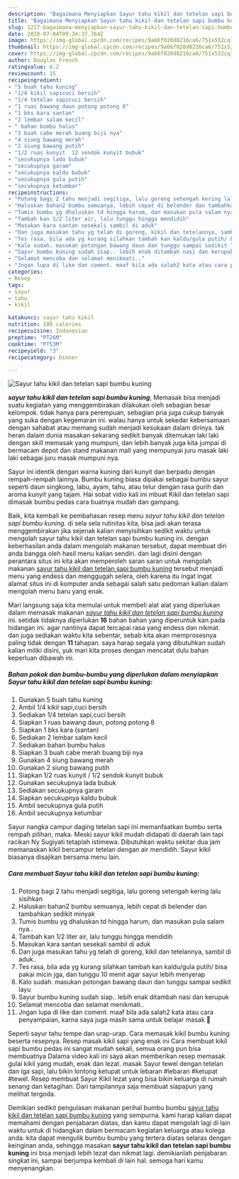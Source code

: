```yaml
---
description: "Bagaimana Menyiapkan Sayur tahu kikil dan tetelan sapi bumbu kuning, Enak Banget"
title: "Bagaimana Menyiapkan Sayur tahu kikil dan tetelan sapi bumbu kuning, Enak Banget"
slug: 1217-bagaimana-menyiapkan-sayur-tahu-kikil-dan-tetelan-sapi-bumbu-kuning-enak-banget
date: 2020-07-04T09:34:37.764Z
image: https://img-global.cpcdn.com/recipes/9a66f020d8216ca6/751x532cq70/sayur-tahu-kikil-dan-tetelan-sapi-bumbu-kuning-foto-resep-utama.jpg
thumbnail: https://img-global.cpcdn.com/recipes/9a66f020d8216ca6/751x532cq70/sayur-tahu-kikil-dan-tetelan-sapi-bumbu-kuning-foto-resep-utama.jpg
cover: https://img-global.cpcdn.com/recipes/9a66f020d8216ca6/751x532cq70/sayur-tahu-kikil-dan-tetelan-sapi-bumbu-kuning-foto-resep-utama.jpg
author: Douglas French
ratingvalue: 4.2
reviewcount: 15
recipeingredient:
- "5 buah tahu kuning"
- "1/4 kikil sapicuci bersih"
- "1/4 tetelan sapicuci bersih"
- "1 ruas bawang daun potong potong 8"
- "1 bks kara santan"
- "2 lembar salam kecil"
- " bahan bumbu halus"
- "3 buah cabe merah buang biji nya"
- "4 siung bawang merah"
- "2 siung bawang putih"
- "1/2 ruas kunyit  12 sendok kunyit bubuk"
- "secukupnya lada bubuk"
- "secukupnya garam"
- "secukupnya kaldu bubuk"
- "secukupnya gula putih"
- "secukupnya ketumbar"
recipeinstructions:
- "Potong bagi 2 tahu menjadi segitiga, lalu goreng setengah kering lalu sisihkan"
- "Haluskan bahan2 bumbu semuanya, lebih cepat di belender dan tambahkan sedikit minyak"
- "Tumis bumbu yg dhaluskan td hingga harum, dan masukan pula salam nya.."
- "Tambah kan 1/2 liter air, lalu tunggu hingga mendidih"
- "Masukan kara santan sesekali sambil di aduk"
- "Dan juga masukan tahu yg telah di goreng, kikil dan tetelannya, sambil di aduk.."
- "Tes rasa, bila ada yg kurang silahkan tambah kan kaldu/gula putih/ bisa pakai micin jga, dan tunggu 10 menit agar sayur lebih menyerap"
- "Kalo sudah. masukan potongan bawang daun dan tunggu sampai sedikit layu"
- "Sayur bumbu kuning sudah siap.. lebih enak ditambah nasi dan kerupuk"
- "Selamat mencoba dan selamat menikmati.."
- "Jngan lupa di like dan coment. maaf bila ada salah2 kata atau cara penyampaian, karna saya juga masih sama untuk belajar masak 🙂"
categories:
- Resep
tags:
- sayur
- tahu
- kikil

katakunci: sayur tahu kikil 
nutrition: 100 calories
recipecuisine: Indonesian
preptime: "PT26M"
cooktime: "PT53M"
recipeyield: "3"
recipecategory: Dinner

---
```



![Sayur tahu kikil dan tetelan sapi bumbu kuning](https://img-global.cpcdn.com/recipes/9a66f020d8216ca6/751x532cq70/sayur-tahu-kikil-dan-tetelan-sapi-bumbu-kuning-foto-resep-utama.jpg)

<b><i>sayur tahu kikil dan tetelan sapi bumbu kuning</i></b>, Memasak bisa menjadi suatu kegiatan yang menggembirakan dilakukan oleh sebagian besar kelompok. tidak hanya para perempuan, sebagian pria juga cukup banyak yang suka dengan kegemaran ini. walau hanya untuk sekedar kebersamaan dengan sahabat atau memang sudah menjadi kesukaan dalam dirinya. tak heran dalam dunia masakan sekarang sedikit banyak ditemukan laki laki dengan skill memasak yang mumpuni, dan lebih banyak juga kita jumpai di bermacam depot dan stand makanan mall yang mempunyai juru masak laki laki sebagai juru masak mumpuni nya.

Sayur ini identik dengan warna kuning dari kunyit dan berpadu dengan rempah-rempah lainnya. Bumbu kuning biasa dipakai sebagai bumbu sayur seperti daun singkong, labu, ayam, tahu, atau telur dengan rasa gurih dan aroma kunyit yang tajam. Hai sobat vidio kali ini mbuat Kikil dan tetelan sapi dimasak bumbu pedas cara buatnya mudah dan gampang.

Baik, kita kembali ke pembahasan resep menu <i>sayur tahu kikil dan tetelan sapi bumbu kuning</i>. di sela sela rutinitas kita, bisa jadi akan terasa menggembirakan jika sejenak kalian menyisihkan sedikit waktu untuk mengolah sayur tahu kikil dan tetelan sapi bumbu kuning ini. dengan keberhasilan anda dalam mengolah makanan tersebut, dapat membuat diri anda bangga oleh hasil menu kalian sendiri. dan lagi disini dengan perantara situs ini kita akan memperoleh saran saran untuk mengolah makanan <u>sayur tahu kikil dan tetelan sapi bumbu kuning</u> tersebut menjadi menu yang endess dan menggugah selera, oleh karena itu ingat ingat alamat situs ini di komputer anda sebagai salah satu pedoman kalian dalam mengolah menu baru yang enak.


Mari langsung saja kita memulai untuk membeli alat alat yang diperlukan dalam memasak makanan <u><i>sayur tahu kikil dan tetelan sapi bumbu kuning</i></u> ini. setidak tidaknya diperlukan <b>16</b> bahan bahan yang diperuntuk kan pada hidangan ini. agar nantinya dapat tercapai rasa yang endess dan nikmat. dan juga sediakan waktu kita sebentar, sebab kita akan memprosesnya paling tidak dengan <b>11</b> tahapan. saya harap segala yang dibutuhkan sudah kalian miliki disini, yuk mari kita proses dengan mencatat dulu bahan keperluan dibawah ini.

<!--inarticleads1-->

##### Bahan pokok dan bumbu-bumbu yang diperlukan dalam menyiapkan Sayur tahu kikil dan tetelan sapi bumbu kuning:

1. Gunakan 5 buah tahu kuning
1. Ambil 1/4 kikil sapi,cuci bersih
1. Sediakan 1/4 tetelan sapi,cuci bersih
1. Siapkan 1 ruas bawang daun, potong potong 8
1. Siapkan 1 bks kara (santan)
1. Sediakan 2 lembar salam kecil
1. Sediakan  bahan bumbu halus
1. Siapkan 3 buah cabe merah buang biji nya
1. Gunakan 4 siung bawang merah
1. Gunakan 2 siung bawang putih
1. Siapkan 1/2 ruas kunyit / 1/2 sendok kunyit bubuk
1. Gunakan secukupnya lada bubuk
1. Sediakan secukupnya garam
1. Siapkan secukupnya kaldu bubuk
1. Ambil secukupnya gula putih
1. Ambil secukupnya ketumbar


Sayur nangka campur daging tetelan sapi ini memanfaatkan bumbu serta rempah pilihan, maka. Meski sayur kikil mudah didapati di daerah lain tapi racikan Ny Sugiyati tetaplah istimewa. Dibutuhkan waktu sekitar dua jam memanaskan kikil bercampur tetelan dengan air mendidih. Sayur kikil biasanya disajikan bersama menu lain. 

<!--inarticleads2-->

##### Cara membuat Sayur tahu kikil dan tetelan sapi bumbu kuning:

1. Potong bagi 2 tahu menjadi segitiga, lalu goreng setengah kering lalu sisihkan
1. Haluskan bahan2 bumbu semuanya, lebih cepat di belender dan tambahkan sedikit minyak
1. Tumis bumbu yg dhaluskan td hingga harum, dan masukan pula salam nya..
1. Tambah kan 1/2 liter air, lalu tunggu hingga mendidih
1. Masukan kara santan sesekali sambil di aduk
1. Dan juga masukan tahu yg telah di goreng, kikil dan tetelannya, sambil di aduk..
1. Tes rasa, bila ada yg kurang silahkan tambah kan kaldu/gula putih/ bisa pakai micin jga, dan tunggu 10 menit agar sayur lebih menyerap
1. Kalo sudah. masukan potongan bawang daun dan tunggu sampai sedikit layu
1. Sayur bumbu kuning sudah siap.. lebih enak ditambah nasi dan kerupuk
1. Selamat mencoba dan selamat menikmati..
1. Jngan lupa di like dan coment. maaf bila ada salah2 kata atau cara penyampaian, karna saya juga masih sama untuk belajar masak 🙂


Seperti sayur tahu tempe dan urap-urap. Cara memasak kikil bumbu kuning beserta resepnya. Resep masak kikil sapi yang enak ini Cara membuat kikil sapi bumbu pedas ini sangat mudah sekali, semua orang pun bisa membuatnya Dalama video kali ini saya akan memberikan resep memasak gulai kikil yang mudah, enak dan lezat. masak Sayur tewel dengan tetelan dan iga sapi, lalu bikin lontong ketupat untuk lebaran #lebaran #ketupat #tewel. Resep membuat Sayur Kikil lezat yang bisa bikin keluarga di rumah senang dan ketagihan. Dari tampilannya saja membuat siapapun yang melihat tergoda. 

Demikian sedikit pengulasan makanan perihal bumbu bumbu <u>sayur tahu kikil dan tetelan sapi bumbu kuning</u> yang sempurna. kami harap kalian dapat memahami dengan penjabaran diatas, dan kamu dapat mengolah lagi di lain waktu untuk di hidangkan dalam bermacam kegiatan keluarga atau kolega anda. kita dapat mengulik bumbu bumbu yang tertera diatas selaras dengan keinginan anda, sehingga masakan <b>sayur tahu kikil dan tetelan sapi bumbu kuning</b> ini bisa menjadi lebih lezat dan nikmat lagi. demikianlah penjabaran singkat ini, sampai berjumpa kembali di lain hal. semoga hari kamu menyenangkan.
